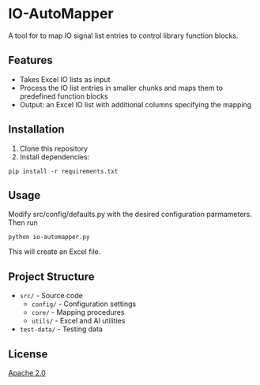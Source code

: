 # IO-AutoMapper 

A tool for to map IO signal list entries to control library function blocks.

## Features

- Takes Excel IO lists as input
- Process the IO list entries in smaller chunks and maps them to predefined function blocks
- Output: an Excel IO list with additional columns specifying the mapping

## Installation

1. Clone this repository
2. Install dependencies:
```
pip install -r requirements.txt
```

## Usage

Modify src/config/defaults.py with the desired configuration parmameters.
Then run

```
python io-automapper.py
```

This will create an Excel file.

## Project Structure

- `src/` - Source code
  - `config/` - Configuration settings 
  - `core/` - Mapping procedures 
  - `utils/` - Excel and AI utilities
- `test-data/` - Testing data

## License

[Apache 2.0](LICENSE)
